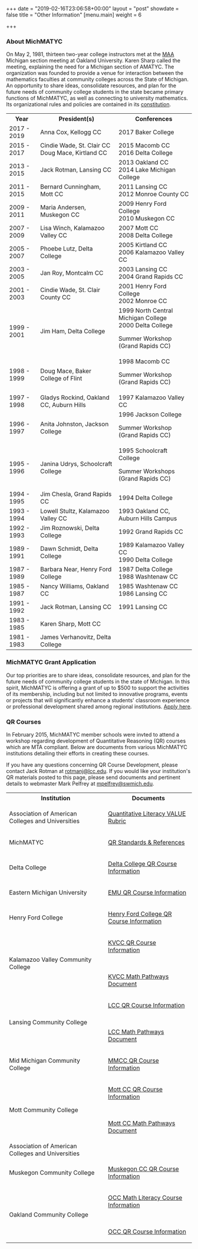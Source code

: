 +++
date = "2019-02-16T23:06:58+00:00"
layout = "post"
showdate = false
title = "Other Information"
[menu.main]
weight = 6

+++
### About MichMATYC

On May 2, 1981, thirteen two-year college instructors met at the [MAA](http://sections.maa.org/michigan/) Michigan section meeting at Oakland University. Karen Sharp called the meeting, explaining the need for a Michigan section of AMATYC. The organization was founded to provide a venue for interaction between the mathematics faculties at community colleges across the State of Michigan. An opportunity to share ideas, consolidate resources, and plan for the future needs of community college students in the state became primary functions of MichMATYC, as well as connecting to university mathematics. Its organizational rules and policies are contained in its [constitution](/uploads/constitution.pdf).

<table class="tg">

<tr>

<th class="tg-c3ow">Year</th>

<th class="tg-c3ow">President(s)</th>

<th class="tg-c3ow">Conferences</th>

</tr>

<tr>

<td class="tg-c3ow">2017 - 2019</td>

<td class="tg-c3ow">Anna Cox, Kellogg CC</td>

<td class="tg-c3ow">2017 Baker College</td>

</tr>

<tr>

<td class="tg-c3ow">2015 - 2017</td>

<td class="tg-c3ow">Cindie Wade, St. Clair CC <br/>  
Doug Mace, Kirtland CC</td>

<td class="tg-c3ow">2015 Macomb CC <br/>  
2016 Delta College</td>

</tr>

<tr>

<td class="tg-c3ow">2013 - 2015</td>

<td class="tg-c3ow">Jack Rotman, Lansing CC</td>

<td class="tg-c3ow">2013 Oakland CC <br/>  
2014 Lake Michigan College</td>

</tr>

<tr>

<td class="tg-c3ow">2011 - 2015</td>

<td class="tg-c3ow">Bernard Cunningham, Mott CC</td>

<td class="tg-c3ow">2011 Lansing CC <br/>  
2012 Monroe County CC</td>

</tr>

<tr>

<td class="tg-c3ow">2009 - 2011</td>

<td class="tg-c3ow">Maria Andersen, Muskegon CC</td>

<td class="tg-c3ow">2009 Henry Ford College <br/>  
2010 Muskegon CC</td>

</tr>

<tr>

<td class="tg-c3ow">2007 - 2009</td>

<td class="tg-c3ow">Lisa Winch, Kalamazoo Valley CC</td>

<td class="tg-c3ow">2007 Mott CC <br/>  
2008 Delta College</td>

</tr>

<tr>

<td class="tg-c3ow">2005 - 2007</td>

<td class="tg-c3ow">Phoebe Lutz, Delta College</td>

<td class="tg-c3ow">2005 Kirtland CC <br/>  
2006 Kalamazoo Valley CC</td>

</tr>

<tr>

<td class="tg-c3ow">2003 - 2005</td>

<td class="tg-c3ow">Jan Roy, Montcalm CC</td>

<td class="tg-c3ow">2003 Lansing CC <br/>  
2004 Grand Rapids CC</td>

</tr>

<tr>

<td class="tg-c3ow">2001 - 2003</td>

<td class="tg-c3ow">Cindie Wade, St. Clair County CC</td>

<td class="tg-c3ow">2001 Henry Ford College <br/>  
2002 Monroe CC</td>

</tr>

<tr>

<td class="tg-c3ow">1999 - 2001</td>

<td class="tg-c3ow">Jim Ham, Delta College</td>

<td class="tg-c3ow">1999 North Central Michigan College <br/>  
2000 Delta College<br/>

Summer Workshop (Grand Rapids CC)</td>

</tr>

<tr>

<td class="tg-c3ow">1998 - 1999</td>

<td class="tg-c3ow">Doug Mace, Baker College of Flint</td>

<td class="tg-c3ow">1998 Macomb CC <br/>

Summer Workshop (Grand Rapids CC)</td>

</tr>

<tr>

<td class="tg-c3ow">1997 - 1998</td>

<td class="tg-c3ow">Gladys Rockind, Oakland CC, Auburn Hills</td>

<td class="tg-c3ow">1997 Kalamazoo Valley CC</td>

</tr>

<tr>

<td class="tg-c3ow">1996 - 1997</td>

<td class="tg-c3ow">Anita Johnston, Jackson College</td>

<td class="tg-c3ow">1996 Jackson College <br/>

Summer Workshop (Grand Rapids CC)</td>

</tr>

<tr>

<td class="tg-c3ow">1995 - 1996</td>

<td class="tg-c3ow">Janina Udrys, Schoolcraft College</td>

<td class="tg-c3ow">1995 Schoolcraft College <br/>

Summer Workshops (Grand Rapids CC)</td>

</tr>

<tr>

<td class="tg-c3ow">1994 - 1995</td>

<td class="tg-c3ow">Jim Chesla, Grand Rapids CC</td>

<td class="tg-c3ow">1994 Delta College</td>

</tr>

<tr>

<td class="tg-c3ow">1993 - 1994</td>

<td class="tg-c3ow">Lowell Stultz, Kalamazoo Valley CC</td>

<td class="tg-c3ow">1993 Oakland CC, Auburn Hills Campus</td>

</tr>

<tr>

<td class="tg-c3ow">1992 - 1993</td>

<td class="tg-c3ow">Jim Roznowski, Delta College</td>

<td class="tg-c3ow">1992 Grand Rapids CC</td>

</tr>

<tr>

<td class="tg-c3ow">1989 - 1991</td>

<td class="tg-c3ow">Dawn Schmidt, Delta College</td>

<td class="tg-c3ow">1989 Kalamazoo Valley CC <br/>  
1990 Delta College</td>

</tr>

<tr>

<td class="tg-c3ow">1987 - 1989</td>

<td class="tg-c3ow">Barbara Near, Henry Ford College</td>

<td class="tg-c3ow">1987 Delta College <br/>  
1988 Washtenaw CC</td>

</tr>

<tr>

<td class="tg-c3ow">1985 - 1987</td>

<td class="tg-c3ow">Nancy Williams, Oakland CC</td>

<td class="tg-c3ow">1985 Washtenaw CC <br/>  
1986 Lansing CC</td>

</tr>

<tr>

<td class="tg-c3ow">1991 - 1992</td>

<td class="tg-c3ow">Jack Rotman, Lansing CC</td>

<td class="tg-c3ow">1991 Lansing CC</td>

</tr>

<tr>

<td class="tg-c3ow">1983 - 1985</td>

<td class="tg-c3ow">Karen Sharp, Mott CC</td>

<td class="tg-c3ow"></td>

</tr>

<tr>

<td class="tg-c3ow">1981 - 1983</td>

<td class="tg-c3ow">James Verhanovitz, Delta College</td>

<td class="tg-c3ow"></td>

</tr>

</table>

### MichMATYC Grant Application

Our top priorities are to share ideas, consolidate resources, and plan for the future needs of community college students in the state of Michigan. In this spirit, MichMATYC is offering a grant of up to $500 to support the activities of its membership, including but not limited to innovative programs, events or projects that will significantly enhance a students' classroom experience or professional development shared among regional institutions. [Apply here](https://docs.google.com/forms/d/e/1FAIpQLSd2bZPDtyGPZMrQf1TYjjF49lGC037V3yygPozVifNPwk5PZA/viewform).

### QR Courses

In February 2015, MichMATYC member schools were invted to attend a workshop regarding development of Quantitative Reasoning (QR) courses which are MTA compliant. Below are documents from various MichMATYC institutions detailing their efforts in creating these courses.

If you have any questions concerning QR Course Development, please contact Jack Rotman at [rotmanj@lcc.edu](mailto:rotmanj@lcc.edu). If you would like your institution's QR materials posted to this page, please send documents and pertinent details to webmaster Mark Pelfrey at [mpelfrey@swmich.edu](mailto:mpelfrey@swmich.edu).

<table class="tg">

<tr>

<th class="tg-c3ow">Institution</th>

<th class="tg-c3ow">Documents</th>

</tr>

<tr>

<td class="tg-c3ow">Association of American Colleges and Universities</td>

<td class="tg-c3ow"><a href="/uploads/QuantitativeLiteracy-LEAP-Rubric.pdf" target="_blank">

Quantitative Literacy VALUE Rubric

</a>

</td>

</tr>

<tr>

<td class="tg-c3ow">MichMATYC</td>

<td class="tg-c3ow"><a href="/uploads/QR_standards_and_references_Feb2015_Rotman.pdf" target="_blank">

QR Standards & References

</a>

</td>

</tr>

<tr>

<td class="tg-c3ow">Delta College</td>

<td class="tg-c3ow"><a href="/uploads/DeltaCollegeQRInformation.pdf" target="_blank">

Delta College QR Course Information

</a>

</td>

</tr>

<tr>

<td class="tg-c3ow">Eastern Michigan University</td>

<td class="tg-c3ow"><a href="/uploads/EMU-Math110-michmatyc-qr-workshop.pdf" target="_blank">

EMU QR Course Information

</a>

</td>

</tr>

<tr>

<td class="tg-c3ow">Henry Ford College</td>

<td class="tg-c3ow"><a href="/uploads/Henry_Ford_College_MATH-131_Mathematics_for_the_Modern_World.pdf" target="_blank">

Henry Ford College QR Course Information

</a>

</td>

</tr>

<tr>

<td class="tg-c3ow">Kalamazoo Valley Community College</td>

<td class="tg-c3ow"><a href="/uploads/KVCC_Math114_Mathematical_Ideas.pdf" target="_blank">

KVCC QR Course Information

</a>

<br/>

<a href="/uploads/KVCC_Pathways.pdf" target="_blank">

KVCC Math Pathways Document

</a>

</td>

</tr>

<tr>

<td class="tg-c3ow">Lansing Community College</td>

<td class="tg-c3ow"><a href="/uploads/LCC_Math119_Application_for_Living.pdf" target="_blank">

LCC QR Course Information

</a>

<br/>

<a href="/uploads/LCC_Pathways.pdf" target="_blank">

LCC Math Pathways Document

</a>

</td>

</tr>

<tr>

<td class="tg-c3ow">Mid Michigan Community College</td>

<td class="tg-c3ow"><a href="/uploads/MidMich_MAT_114_Handout_2.6.2015.pdf" target="_blank">

MMCC QR Course Information

</a>

</td>

</tr>

<tr>

<td class="tg-c3ow">Mott Community College</td>

<td class="tg-c3ow"><a href="/uploads/Mott_CC_Math115_Foundations_of_Mathematics_II.pdf" target="_blank">

Mott CC QR Course Information

</a>

<br/>

<a href="/uploads/Mott_CC_Pathways.pdf" target="_blank">

Mott CC Math Pathways Document

</a>

</td>

</tr>

<tr>

<td class="tg-c3ow">Association of American Colleges and Universities</td>

<td class="tg-c3ow"><a href="/uploads/QuantitativeLiteracy-LEAP-Rubric.pdf" target="_blank"></td>

</tr>

<tr>

<td class="tg-c3ow">Muskegon Community College</td>

<td class="tg-c3ow"><a href="/uploads/Muskegon_Math_107A_W01_W02_W03_Syllabus_Winter_2015.pdf" target="_blank">

Muskegon CC QR Course Information

</a>

</td>

</tr>

<tr>

<td class="tg-c3ow">Oakland Community College</td>

<td class="tg-c3ow"><a href="/uploads/Oakland_Math1125_Math_Literacy.pdf" target="_blank">

OCC Math Literacy Course Information

</a>

<br/>

<a href="/uploads/Oakland_Math1525_Quantitative_Reasoning.pdf" target="_blank">

OCC QR Course Information

</a>

</td>

</tr>

</table>